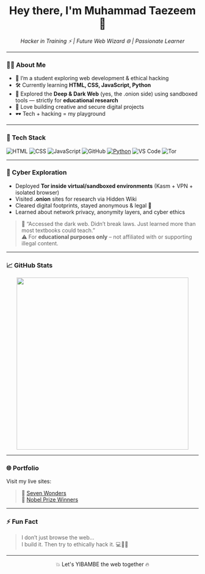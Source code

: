 <h1 align="center">Hey there, I'm Muhammad Taezeem 👋</h1>

<p align="center">
  <em>Hacker in Training ⚡ | Future Web Wizard 🌐 | Passionate Learner</em>
</p>

---

### 👨‍💻 About Me

- 🧠 I’m a student exploring web development & ethical hacking  
- 🛠️ Currently learning **HTML, CSS, JavaScript, Python**  
- 🧅 Explored the **Deep & Dark Web** (yes, the .onion side) using sandboxed tools — strictly for **educational research**  
- 🚀 Love building creative and secure digital projects  
- 🕶️ Tech + hacking = my playground  

---

### 🔧 Tech Stack

![HTML](https://img.shields.io/badge/HTML5-E34F26?logo=html5&logoColor=white)
![CSS](https://img.shields.io/badge/CSS3-1572B6?logo=css3&logoColor=white)
![JavaScript](https://img.shields.io/badge/JavaScript-F7DF1E?logo=javascript&logoColor=black)
![GitHub](https://img.shields.io/badge/GitHub-181717?logo=github&logoColor=white)
[![Python](https://img.shields.io/badge/Python-3776AB?logo=python&logoColor=fff)](#)
![VS Code](https://img.shields.io/badge/VS_Code-007ACC?logo=visual-studio-code&logoColor=white)
![Tor](https://img.shields.io/badge/Tor-Browsed--Safely--with--OpSec-7E4798?logo=tor&logoColor=white)

---

### 🧪 Cyber Exploration

- Deployed **Tor inside virtual/sandboxed environments** (Kasm + VPN + isolated browser)  
- Visited **.onion** sites for research via Hidden Wiki  
- Cleared digital footprints, stayed anonymous & legal 💯  
- Learned about network privacy, anonymity layers, and cyber ethics

> 🧠 “Accessed the dark web. Didn’t break laws. Just learned more than most textbooks could teach.”  
> ⚠️ For **educational purposes only** – not affiliated with or supporting illegal content.

---

### 📈 GitHub Stats

<p align="center">
  <img src="https://github-readme-stats.vercel.app/api?username=taezeem14&show_icons=true&theme=radical" width="450" />
</p>

---

### 🌐 Portfolio

Visit my live sites:  
> 🔗 [Seven Wonders](https://taezeem14.github.io/seven-wonders)  
> 🔗 [Nobel Prize Winners](https://www.prixe.tech)

---

### ⚡ Fun Fact

> I don’t just browse the web...  
> I build it. Then try to ethically hack it. 💻🕵️‍♂️

---

<p align="center">
  💥 Let's YIBAMBE the web together 🔥
</p>
